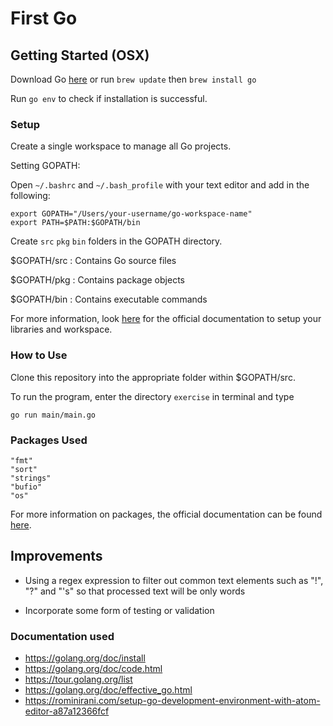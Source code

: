 # First Go


## Getting Started (OSX)

Download Go [here](https://golang.org/dl/) or run
```brew update``` then
```brew install go```

Run ```go env``` to check if installation is successful.

### Setup

Create a single workspace to manage all Go projects.

Setting GOPATH:

Open ```~/.bashrc``` and ```~/.bash_profile``` with your text editor and add in the following:

```
export GOPATH="/Users/your-username/go-workspace-name"
export PATH=$PATH:$GOPATH/bin
```

Create ```src``` ```pkg``` ```bin``` folders in the GOPATH directory.

$GOPATH/src : Contains Go source files

$GOPATH/pkg : Contains package objects

$GOPATH/bin : Contains executable commands

For more information, look [here](https://golang.org/doc/code.html#Workspaces) for the official documentation to setup your libraries and workspace.


### How to Use

Clone this repository into the appropriate folder within $GOPATH/src.

To run the program, enter the directory ```exercise``` in terminal and type
```
go run main/main.go
```

### Packages Used
```
"fmt"
"sort"
"strings"
"bufio"
"os"
```

For more information on packages, the official documentation can be found [here](https://golang.org/pkg/).

## Improvements

* Using a regex expression to filter out common text elements such as "!", "?" and "'s" so that processed text will be only words

* Incorporate some form of testing or validation

### Documentation used
* https://golang.org/doc/install
* https://golang.org/doc/code.html
* https://tour.golang.org/list
* https://golang.org/doc/effective_go.html
* https://rominirani.com/setup-go-development-environment-with-atom-editor-a87a12366fcf
